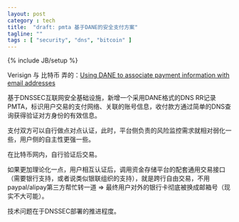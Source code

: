 ```yaml
---
layout: post
category : tech
title:  "draft: pmta 基于DANE的安全支付方案"
tagline: ""
tags : [ "security", "dns", "bitcoin" ] 
---
```

{% include JB/setup %}

Verisign 与 比特币 弄的：[Using DANE to associate payment information with email addresses](https://tools.ietf.org/html/draft-wiley-paymentassoc-00)

基于DNSSEC互联网安全基础设施，新增一个采用DANE格式的DNS RR记录PMTA，标识用户交易的支付网络、关联的账号信息，收付款方通过简单的DNS查询获得验证对方身份的有效信息。

支付双方可以自行做点对点认证，此时，平台侧负责的风险监控需求就相对弱化一些，用户侧的自主性更强一些。

在比特币网内，自行验证后交易。

如果更加理论化一点，用户相互认证后，调用资金存储平台的配套通用交易接口（需要银行支持，或者说类似银联组织的支持），就是跨行自由交易，不用paypal/alipay第三方帮忙转一道 => 最终用户对外的银行卡彻底被换成邮箱号（现实不大可能）。

技术问题在于DNSSEC部署的推进程度。
